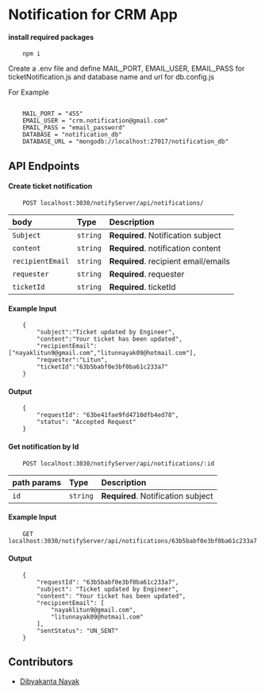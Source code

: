 # Notification for CRM App

#### install required packages

```
    npm i
```
Create a .env file and define MAIL_PORT, EMAIL_USER, EMAIL_PASS for ticketNotification.js and database name and url for db.config.js

For Example 
```

    MAIL_PORT = "455" 
    EMAIL_USER = "crm.notification@gmail.com"
    EMAIL_PASS = "email_password"
    DATABASE = "notification_db"
    DATABASE_URL = "mongodb://localhost:27017/notification_db"
```

## API Endpoints

#### Create ticket notification

``` http
    POST localhost:3030/notifyServer/api/notifications/
```
| body      | Type     | Description                |
| :-------- | :------- | :------------------------- |
| `Subject`    | `string` | **Required**. Notification subject         |
| `content`  | `string` | **Required**. notification content|
| `recipientEmail`   | `string` | **Required**. recipient email/emails        |
| `requester`| `string` | **Required**. requester     |
| `ticketId`| `string` | **Required**. ticketId   |

#### Example Input
```
    {
        "subject":"Ticket updated by Engineer",
        "content":"Your ticket has been updated",
        "recipientEmail":["nayaklitun9@gmail.com","litunnayak09@hotmail.com"],
        "requester":"Litun",
        "ticketId":"63b5babf0e3bf0ba61c233a7"
    }
```

#### Output

```
    {
        "requestId": "63be41fae9fd4710dfb4ed78",
        "status": "Accepted Request"
    }
```
#### Get notification by Id

``` http
    POST localhost:3030/notifyServer/api/notifications/:id
```
| path params | Type     | Description                |
| :-------- | :------- | :------------------------- |
| `id` | `string` | **Required**. Notification subject|

#### Example Input
```
    GET localhost:3030/notifyServer/api/notifications/63b5babf0e3bf0ba61c233a7
```

#### Output

```
    {
        "requestId": "63b5babf0e3bf0ba61c233a7",
        "subject": "Ticket updated by Engineer",
        "content": "Your ticket has been updated",
        "recipientEmail": [
            "nayaklitun9@gmail.com",
            "litunnayak09@hotmail.com"
        ],
        "sentStatus": "UN_SENT"
    }
```


## Contributors

- [Dibyakanta Nayak](https://github.com/Litun098/)


